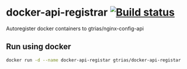 # docker-api-registrar [![Build status][build svg]][build status]

Autoregister docker containers to gtrias/nginx-config-api

## Run using docker

```bash
docker run -d --name docker-api-registar gtrias/docker-api-registar
```

[build status]: https://travis-ci.org/gtrias/docker-api-registrar
[build svg]: https://travis-ci.org/gtrias/docker-api-registrar.svg?branch=master
